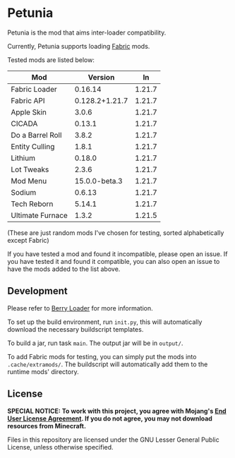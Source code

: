 # Petunia

Petunia is the mod that aims inter-loader compatibility.

Currently, Petunia supports loading [Fabric](https://fabricmc.net) mods.

Tested mods are listed below:

| Mod                | Version        | In     |
|--------------------|----------------|--------|
| Fabric Loader      | 0.16.14        | 1.21.7 |
| Fabric API         | 0.128.2+1.21.7 | 1.21.7 |
| Apple Skin         | 3.0.6          | 1.21.7 |
| CICADA             | 0.13.1         | 1.21.7 |
| Do a Barrel Roll   | 3.8.2          | 1.21.7 |
| Entity Culling     | 1.8.1          | 1.21.7 |
| Lithium            | 0.18.0         | 1.21.7 |
| Lot Tweaks         | 2.3.6          | 1.21.7 |
| Mod Menu           | 15.0.0-beta.3  | 1.21.7 |
| Sodium             | 0.6.13         | 1.21.7 |
| Tech Reborn        | 5.14.1         | 1.21.7 |
| Ultimate Furnace   | 1.3.2          | 1.21.5 |

(These are just random mods I've chosen for testing, sorted alphabetically except Fabric)

If you have tested a mod and found it incompatible, please open an issue.
If you have tested it and found it compatible, you can also open an issue to have the mods added to the list above.

## Development
Please refer to [Berry Loader](https://github.com/VoidSingularity/berry) for more information.

To set up the build environment, run `init.py`, this will automatically download the necessary buildscript templates.

To build a jar, run task `main`. The output jar will be in `output/`.

To add Fabric mods for testing, you can simply put the mods into `.cache/extramods/`. The buildscript will automatically add them to the runtime mods' directory.

## License
**SPECIAL NOTICE: To work with this project, you agree with Mojang's [End User License Agreement](https://www.minecraft.net/en-us/eula). If you do not agree, you may not download
resources from Minecraft.**

Files in this repository are licensed under the GNU Lesser General Public License, unless otherwise specified.
